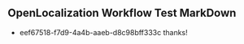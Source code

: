 ## OpenLocalization Workflow Test MarkDown
* eef67518-f7d9-4a4b-aaeb-d8c98bff333c thanks!

<!--HONumber=Aug16_HO4-->


